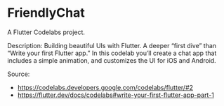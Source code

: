 # FriendlyChat

A Flutter Codelabs project.

Description: Building beautiful UIs with Flutter. 
A deeper “first dive” than “Write your first Flutter app.” In this codelab you’ll create a chat app that includes a simple animation, and customizes the UI for iOS and Android.


Source:
- https://codelabs.developers.google.com/codelabs/flutter/#2
- https://flutter.dev/docs/codelabs#write-your-first-flutter-app-part-1